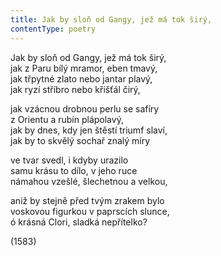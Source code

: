 ```yaml
---
title: Jak by sloň od Gangy, jež má tok širý,
contentType: poetry
---
```


<section>

Jak by sloň od Gangy, jež má tok širý,  
jak z Paru bílý mramor, eben tmavý,  
jak třpytné zlato nebo jantar plavý,  
jak ryzí stříbro nebo křišťál čirý,

jak vzácnou drobnou perlu se safíry  
z Orientu a rubín plápolavý,  
jak by dnes, kdy jen štěstí triumf slaví,  
jak by to skvělý sochař znalý míry

ve tvar svedl, i kdyby urazilo  
samu krásu to dílo, v jeho ruce  
námahou vzešlé, šlechetnou a velkou,

aniž by stejně před tvým zrakem bylo  
voskovou figurkou v paprscích slunce,  
ó krásná Clori, sladká nepřítelko?

(1583)

</section>
